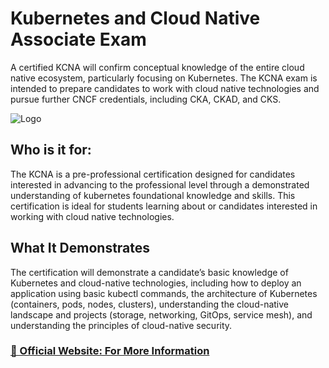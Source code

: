 # Kubernetes and Cloud Native Associate Exam

A certified KCNA will confirm conceptual knowledge of the entire cloud native ecosystem, particularly focusing on Kubernetes. The KCNA exam is intended to prepare candidates to work with cloud native technologies and pursue further CNCF credentials, including CKA, CKAD, and CKS.

![Logo](https://training.linuxfoundation.org/wp-content/uploads/2021/09/KCNA-Logo-300x300.png)

## Who is it for:
The KCNA is a pre-professional certification designed for candidates interested in advancing to the professional level through a demonstrated understanding of kubernetes foundational knowledge and skills. This certification is ideal for students learning about or candidates interested in working with cloud native technologies.

## What It Demonstrates
The certification will demonstrate a candidate’s basic knowledge of Kubernetes and cloud-native technologies, including how to deploy an application using basic kubectl commands, the architecture of Kubernetes (containers, pods, nodes, clusters), understanding the cloud-native landscape and projects (storage, networking, GitOps, service mesh), and understanding the principles of cloud-native security.

### [🔗 Official Website: For More Information](https://training.linuxfoundation.org/certification/kubernetes-cloud-native-associate/)
